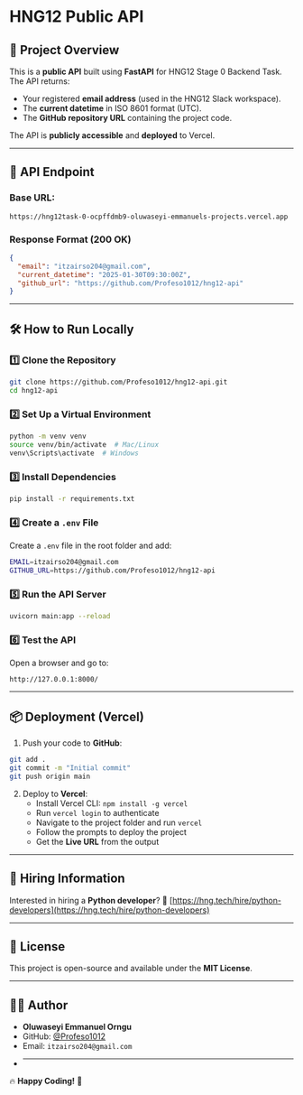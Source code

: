# HNG12 Public API

## 📌 Project Overview
This is a **public API** built using **FastAPI** for HNG12 Stage 0 Backend Task. The API returns:
- Your registered **email address** (used in the HNG12 Slack workspace).
- The **current datetime** in ISO 8601 format (UTC).
- The **GitHub repository URL** containing the project code.

The API is **publicly accessible** and **deployed** to Vercel.

---

## 🚀 API Endpoint
### **Base URL:**
```
https://hng12task-0-ocpffdmb9-oluwaseyi-emmanuels-projects.vercel.app
```

### **Response Format (200 OK)**
```json
{
  "email": "itzairso204@gmail.com",
  "current_datetime": "2025-01-30T09:30:00Z",
  "github_url": "https://github.com/Profeso1012/hng12-api"
}
```

---

## 🛠️ How to Run Locally

### **1️⃣ Clone the Repository**
```sh
git clone https://github.com/Profeso1012/hng12-api.git
cd hng12-api
```

### **2️⃣ Set Up a Virtual Environment**
```sh
python -m venv venv
source venv/bin/activate  # Mac/Linux
venv\Scripts\activate  # Windows
```

### **3️⃣ Install Dependencies**
```sh
pip install -r requirements.txt
```

### **4️⃣ Create a `.env` File**
Create a `.env` file in the root folder and add:
```sh
EMAIL=itzairso204@gmail.com
GITHUB_URL=https://github.com/Profeso1012/hng12-api
```

### **5️⃣ Run the API Server**
```sh
uvicorn main:app --reload
```

### **6️⃣ Test the API**
Open a browser and go to:
```
http://127.0.0.1:8000/
```

---

## 📦 Deployment (Vercel)
1. Push your code to **GitHub**:
```sh
git add .
git commit -m "Initial commit"
git push origin main
```
2. Deploy to **Vercel**:
   - Install Vercel CLI: `npm install -g vercel`
   - Run `vercel login` to authenticate
   - Navigate to the project folder and run `vercel`
   - Follow the prompts to deploy the project
   - Get the **Live URL** from the output

---

## 🤝 Hiring Information
Interested in hiring a **Python developer**?
🔗 [https://hng.tech/hire/python-developers](https://hng.tech/hire/python-developers)

---

## 📜 License
This project is open-source and available under the **MIT License**.

---

## 👨‍💻 Author
- **Oluwaseyi Emmanuel Orngu**
- GitHub: [@Profeso1012](https://github.com/Profeso1012)
- Email: `itzairso204@gmail.com`
- ****

🔥 **Happy Coding!** 🚀

